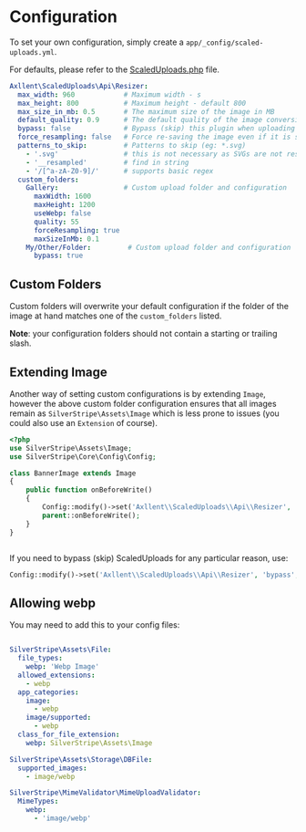 # Configuration

To set your own configuration, simply create a `app/_config/scaled-uploads.yml`.

For defaults, please refer to the [ScaledUploads.php](/src/Api/Resizer.php) file.

```yaml
Axllent\ScaledUploads\Api\Resizer:
  max_width: 960            # Maximum width - s
  max_height: 800           # Maximum height - default 800
  max_size_in_mb: 0.5       # The maximum size of the image in MB
  default_quality: 0.9      # The default quality of the image conversion (0-1)
  bypass: false             # Bypass (skip) this plugin when uploading - default false
  force_resampling: false   # Force re-saving the image even if it is smaller - default false
  patterns_to_skip:         # Patterns to skip (eg: *.svg)
    - '.svg'                # this is not necessary as SVGs are not resized
    - '__resampled'         # find in string
    - '/[^a-zA-Z0-9]/'      # supports basic regex
  custom_folders:
    Gallery:                # Custom upload folder and configuration
      maxWidth: 1600
      maxHeight: 1200
      useWebp: false
      quality: 55
      forceResampling: true
      maxSizeInMb: 0.1
    My/Other/Folder:         # Custom upload folder and configuration
      bypass: true
```

## Custom Folders

Custom folders will overwrite your default configuration if the folder of the image at hand matches one of the `custom_folders` listed.

**Note**: your configuration folders should not contain a starting or trailing slash.

## Extending Image

Another way of setting custom configurations is by extending `Image`, however the above custom folder configuration ensures that all images remain as `SilverStripe\Assets\Image` which is less prone to issues (you could also use an `Extension` of course).

```php
<?php
use SilverStripe\Assets\Image;
use SilverStripe\Core\Config\Config;

class BannerImage extends Image
{
    public function onBeforeWrite()
    {
        Config::modify()->set('Axllent\\ScaledUploads\\Api\\Resizer', 'max_width', 1600);
        parent::onBeforeWrite();
    }
}



```

If you need to bypass (skip) ScaledUploads for any particular reason, use:

```php
Config::modify()->set('Axllent\\ScaledUploads\\Api\\Resizer', 'bypass', true);
```

## Allowing webp

You may need to add this to your config files:
```yml

SilverStripe\Assets\File:
  file_types:
    webp: 'Webp Image'
  allowed_extensions:
    - webp
  app_categories:
    image:
      - webp
    image/supported:
      - webp
  class_for_file_extension:
    webp: SilverStripe\Assets\Image

SilverStripe\Assets\Storage\DBFile:
  supported_images:
    - image/webp

SilverStripe\MimeValidator\MimeUploadValidator:
  MimeTypes:
    webp:
      - 'image/webp'

```
